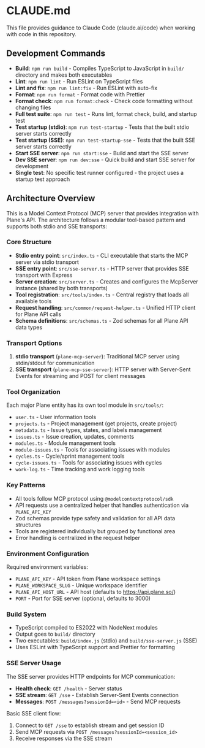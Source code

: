 # CLAUDE.md

This file provides guidance to Claude Code (claude.ai/code) when working with code in this repository.

## Development Commands

- **Build**: `npm run build` - Compiles TypeScript to JavaScript in `build/` directory and makes both executables
- **Lint**: `npm run lint` - Run ESLint on TypeScript files
- **Lint and fix**: `npm run lint:fix` - Run ESLint with auto-fix
- **Format**: `npm run format` - Format code with Prettier
- **Format check**: `npm run format:check` - Check code formatting without changing files
- **Full test suite**: `npm run test` - Runs lint, format check, build, and startup test
- **Test startup (stdio)**: `npm run test-startup` - Tests that the built stdio server starts correctly
- **Test startup (SSE)**: `npm run test-startup-sse` - Tests that the built SSE server starts correctly
- **Start SSE server**: `npm run start:sse` - Build and start the SSE server
- **Dev SSE server**: `npm run dev:sse` - Quick build and start SSE server for development
- **Single test**: No specific test runner configured - the project uses a startup test approach

## Architecture Overview

This is a Model Context Protocol (MCP) server that provides integration with Plane's API. The architecture follows a modular tool-based pattern and supports both stdio and SSE transports:

### Core Structure
- **Stdio entry point**: `src/index.ts` - CLI executable that starts the MCP server via stdio transport
- **SSE entry point**: `src/sse-server.ts` - HTTP server that provides SSE transport with Express
- **Server creation**: `src/server.ts` - Creates and configures the McpServer instance (shared by both transports)
- **Tool registration**: `src/tools/index.ts` - Central registry that loads all available tools
- **Request handling**: `src/common/request-helper.ts` - Unified HTTP client for Plane API calls
- **Schema definitions**: `src/schemas.ts` - Zod schemas for all Plane API data types

### Transport Options
1. **stdio transport** (`plane-mcp-server`): Traditional MCP server using stdin/stdout for communication
2. **SSE transport** (`plane-mcp-sse-server`): HTTP server with Server-Sent Events for streaming and POST for client messages

### Tool Organization
Each major Plane entity has its own tool module in `src/tools/`:
- `user.ts` - User information tools
- `projects.ts` - Project management (get projects, create project)
- `metadata.ts` - Issue types, states, and labels management
- `issues.ts` - Issue creation, updates, comments
- `modules.ts` - Module management tools
- `module-issues.ts` - Tools for associating issues with modules
- `cycles.ts` - Cycle/sprint management tools  
- `cycle-issues.ts` - Tools for associating issues with cycles
- `work-log.ts` - Time tracking and work logging tools

### Key Patterns
- All tools follow MCP protocol using `@modelcontextprotocol/sdk`
- API requests use a centralized helper that handles authentication via `PLANE_API_KEY`
- Zod schemas provide type safety and validation for all API data structures
- Tools are registered individually but grouped by functional area
- Error handling is centralized in the request helper

### Environment Configuration
Required environment variables:
- `PLANE_API_KEY` - API token from Plane workspace settings
- `PLANE_WORKSPACE_SLUG` - Unique workspace identifier 
- `PLANE_API_HOST_URL` - API host (defaults to https://api.plane.so/)
- `PORT` - Port for SSE server (optional, defaults to 3000)

### Build System
- TypeScript compiled to ES2022 with NodeNext modules
- Output goes to `build/` directory
- Two executables: `build/index.js` (stdio) and `build/sse-server.js` (SSE)
- Uses ESLint with TypeScript support and Prettier for formatting

### SSE Server Usage
The SSE server provides HTTP endpoints for MCP communication:
- **Health check**: `GET /health` - Server status
- **SSE stream**: `GET /sse` - Establish Server-Sent Events connection
- **Messages**: `POST /messages?sessionId=<id>` - Send MCP requests

Basic SSE client flow:
1. Connect to `GET /sse` to establish stream and get session ID
2. Send MCP requests via `POST /messages?sessionId=<session_id>`
3. Receive responses via the SSE stream